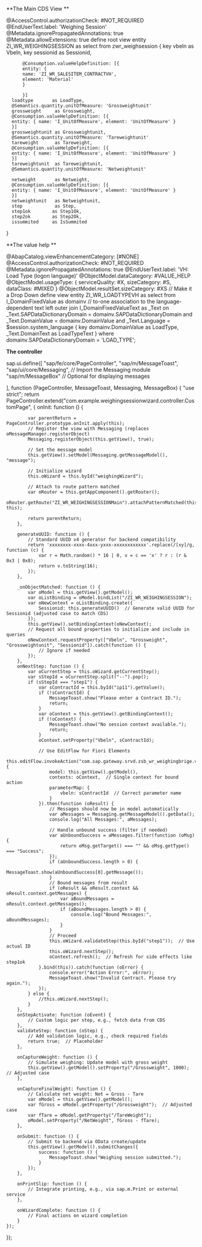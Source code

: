 **The Main CDS View **

@AccessControl.authorizationCheck: #NOT_REQUIRED
@EndUserText.label: 'Weighing Session'
@Metadata.ignorePropagatedAnnotations: true
@Metadata.allowExtensions: true
define root view entity ZI_WR_WEIGHINGSESSION
  as select from zwr_weighsession
{
  key vbeln           as Vbeln,
  key sessionid       as Sessionid,
  
          @Consumption.valueHelpDefinition: [{
          entity: {
          name: 'ZI_WR_SALESITEM_CONTRACTVH',
          element: 'Material'
          }

          }]
      loadtype       as LoadType,
      @Semantics.quantity.unitOfMeasure: 'Grossweightunit'
      grossweight     as Grossweight,
      @Consumption.valueHelpDefinition: [{
      entity: { name: 'I_UnitOfMeasure', element: 'UnitOfMeasure' }
      }]
      grossweightunit as Grossweightunit,
      @Semantics.quantity.unitOfMeasure: 'Tareweightunit'
      tareweight      as Tareweight,
      @Consumption.valueHelpDefinition: [{
      entity: { name: 'I_UnitOfMeasure', element: 'UnitOfMeasure' }
      }]
      tareweightunit  as Tareweightunit,
      @Semantics.quantity.unitOfMeasure: 'Netweightunit'
      
      netweight       as Netweight,
      @Consumption.valueHelpDefinition: [{
      entity: { name: 'I_UnitOfMeasure', element: 'UnitOfMeasure' }
      }]
      netweightunit   as Netweightunit,
      step            as Step,
      step1ok        as Step1Ok,
      step2ok        as Step2Ok,
      issummited     as IsSummited
} 

**The value help **

@AbapCatalog.viewEnhancementCategory: [#NONE]
@AccessControl.authorizationCheck: #NOT_REQUIRED
@Metadata.ignorePropagatedAnnotations: true
@EndUserText.label: 'VH: Load Type (logon language)'
@ObjectModel.dataCategory: #VALUE_HELP
@ObjectModel.usageType: { serviceQuality: #X, sizeCategory: #S, dataClass: #MIXED }
@ObjectModel.resultSet.sizeCategory: #XS  // Make it a Drop Down
define view entity ZI_WR_LOADTYPEVH 
   as select from I_DomainFixedValue as domainv
    // to-one association to the language-dependent text
    left outer join I_DomainFixedValueText as _Text
      on  _Text.SAPDataDictionaryDomain = domainv.SAPDataDictionaryDomain
      and _Text.DomainValue             = domainv.DomainValue
      and _Text.Language                = $session.system_language
{
  key domainv.DomainValue as LoadType,
      _Text.DomainText     as LoadTypeText
}
where domainv.SAPDataDictionaryDomain = 'LOAD_TYPE';

**The controller**


sap.ui.define([
    "sap/fe/core/PageController",
    "sap/m/MessageToast",
    "sap/ui/core/Messaging",  // Import the Messaging module
    "sap/m/MessageBox"        // Optional for displaying messages

], function (PageController, MessageToast, Messaging, MessageBox) {
    "use strict";
    return PageController.extend("com.example.weighingsessionwizard.controller.CustomPage", {
        onInit: function () {

            
            var parentReturn = PageController.prototype.onInit.apply(this);
            // Register the view with Messaging (replaces oMessageManager.registerObject)
            Messaging.registerObject(this.getView(), true);

            // Set the message model 
            this.getView().setModel(Messaging.getMessageModel(), "message");

            // Initialize wizard
            this.oWizard = this.byId("weighingWizard");

            // Attach to route pattern matched
            var oRouter = this.getAppComponent().getRouter();
            oRouter.getRoute("ZI_WR_WEIGHINGSESSIONMain").attachPatternMatched(this._onObjectMatched, this);

            return parentReturn;
        },

        generateUUID: function () {
            // Standard UUID v4 generator for backend compatibility
            return 'xxxxxxxx-xxxx-4xxx-yxxx-xxxxxxxxxxxx'.replace(/[xy]/g, function (c) {
                var r = Math.random() * 16 | 0, v = c == 'x' ? r : (r & 0x3 | 0x8);
                return v.toString(16);
            });
        },

        _onObjectMatched: function () {
            var oModel = this.getView().getModel();
            var oListBinding = oModel.bindList("/ZI_WR_WEIGHINGSESSION");
            var oNewContext = oListBinding.create({
                Sessionid: this.generateUUID()  // Generate valid UUID for Sessionid (adjusted case to match CDS)
            });
            this.getView().setBindingContext(oNewContext);
            // Request all bound properties to initialize and include in queries
            oNewContext.requestProperty(["Vbeln", "Grossweight", "Grossweightunit", "Sessionid"]).catch(function () {
                // Ignore if needed
            });
        },
        onNextStep: function () {
            var oCurrentStep = this.oWizard.getCurrentStep();
            var sStepId = oCurrentStep.split("--").pop();
            if (sStepId === "step1") {
                var sContractId = this.byId("ip11").getValue();
                if (!sContractId) {
                    MessageToast.show("Please enter a Contract ID.");
                    return;
                }
                var oContext = this.getView().getBindingContext();
                if (!oContext) {
                    MessageToast.show("No session context available.");
                    return;
                }
                oContext.setProperty("Vbeln", sContractId);

                // Use EditFlow for Fiori Elements
                this.editFlow.invokeAction("com.sap.gateway.srvd.zsb_wr_weighingbrige.v0001.identifyCard(...)", {
                    model: this.getView().getModel(),
                    contexts: oContext,  // Single context for bound action
                    parameterMap: {
                        vbeln: sContractId  // Correct parameter name
                    }
                }).then(function (oResult) {
                    // Messages should now be in model automatically
                    var aMessages = Messaging.getMessageModel().getData();
                    console.log("All Messages:", aMessages);

                    // Handle unbound success (filter if needed)
                    var aUnboundSuccess = aMessages.filter(function (oMsg) {
                        return oMsg.getTarget() === "" && oMsg.getType() === "Success";
                    });
                    if (aUnboundSuccess.length > 0) {
                        MessageToast.show(aUnboundSuccess[0].getMessage());
                    }
                    // Bound messages from result
                    if (oResult && oResult.context && oResult.context.getMessages) {
                        var aBoundMessages = oResult.context.getMessages();
                        if (aBoundMessages.length > 0) {
                            console.log("Bound Messages:", aBoundMessages);
                        }
                    }
                    // Proceed
                    this.oWizard.validateStep(this.byId("step1"));  // Use actual ID
                    this.oWizard.nextStep();
                    oContext.refresh();  // Refresh for side effects like step1ok
                }.bind(this)).catch(function (oError) {
                    console.error("Action Error:", oError);
                    MessageToast.show("Invalid Contract. Please try again.");
                });
            } else {
                //this.oWizard.nextStep();
            }
        },
        onStepActivate: function (oEvent) {
            // Custom logic per step, e.g., fetch data from CDS
        },
        validateStep: function (oStep) {
            // Add validation logic, e.g., check required fields
            return true;  // Placeholder
        },

        onCaptureWeight: function () {
            // Simulate weighing: Update model with gross weight
            this.getView().getModel().setProperty("/Grossweight", 1000);  // Adjusted case
        },

        onCaptureFinalWeight: function () {
            // Calculate net weight: Net = Gross - Tare
            var oModel = this.getView().getModel();
            var fGross = oModel.getProperty("/Grossweight");  // Adjusted case
            var fTare = oModel.getProperty("/TareWeight");
            oModel.setProperty("/NetWeight", fGross - fTare);
        },

        onSubmit: function () {
            // Submit to backend via OData create/update
            this.getView().getModel().submitChanges({
                success: function () {
                    MessageToast.show("Weighing session submitted.");
                }
            });
        },

        onPrintSlip: function () {
            // Integrate printing, e.g., via sap.m.Print or external service
        },

        onWizardComplete: function () {
            // Final actions on wizard completion
        }
    });
});

